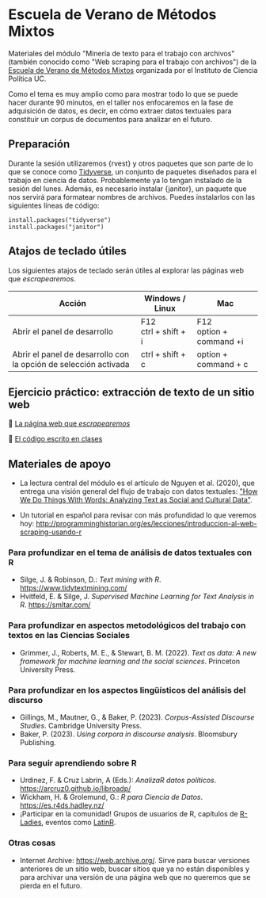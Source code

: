 # Escuela de Verano de Métodos Mixtos

Materiales del módulo "Minería de texto para el trabajo con archivos" (también conocido como "Web scraping para el trabajo con archivos") de la [Escuela de Verano de Métodos Mixtos](https://cienciapolitica.uc.cl/escuela-de-metodos-mixtos/emm-2024) organizada por el Instituto de Ciencia Política UC. 

Como el tema es muy amplio como para mostrar todo lo que se puede hacer durante 90 minutos, en el taller nos enfocaremos en la fase de adquisición de datos, es decir, en cómo extraer datos textuales para constituir un corpus de documentos para analizar en el futuro. 

## Preparación

Durante la sesión utilizaremos {rvest} y otros paquetes que son parte de lo que se conoce como [Tidyverse](https://www.tidyverse.org/), un conjunto de paquetes diseñados para el trabajo en ciencia de datos. Probablemente ya lo tengan instalado de la sesión del lunes. Además, es necesario instalar {janitor}, un paquete que nos servirá para formatear nombres de archivos. Puedes instalarlos con las siguientes líneas de código:

```
install.packages("tidyverse")
install.packages("janitor")
```

## Atajos de teclado útiles

Los siguientes atajos de teclado serán útiles al explorar las páginas web que _escrapearemos_.

| Acción | Windows / Linux | Mac |
|---|---|---|
| Abrir el panel de desarrollo | F12<br/>ctrl + shift + i | F12<br/>option + command +i |
| Abrir el panel de desarrollo con la opción de selección activada | ctrl + shift + c | option + command + c |

## Ejercicio práctico: extracción de texto de un sitio web

🔗 [La página web que _escrapearemos_](https://prensa.presidencia.cl/discurso.aspx?id=278977)

:page_facing_up: [El código escrito en clases](https://www.dropbox.com/scl/fi/sqlfjpu4tb83faknd1xng/01_extraccion-texto.R?rlkey=nn8pmw1dcrofpy52sk9wv2i44&dl=0)

## Materiales de apoyo

* La lectura central del módulo es el artículo de Nguyen et al. (2020), que entrega una visión general del flujo de trabajo con datos textuales: ["How We Do Things With Words: Analyzing Text as Social and Cultural Data"](https://www.frontiersin.org/articles/10.3389/frai.2020.00062/full).

* Un tutorial en español para revisar con más profundidad lo que veremos hoy: http://programminghistorian.org/es/lecciones/introduccion-al-web-scraping-usando-r

### Para profundizar en el tema de análisis de datos textuales con R

* Silge, J. & Robinson, D.: _Text mining with R_. <https://www.tidytextmining.com/>
* Hvitfeld, E. & Silge, J. _Supervised Machine Learning for Text Analysis in R_. <https://smltar.com/>

### Para profundizar en aspectos metodológicos del trabajo con textos en las Ciencias Sociales

* Grimmer, J., Roberts, M. E., & Stewart, B. M. (2022). _Text as data: A new framework for machine learning and the social sciences_. Princeton University Press.

### Para profundizar en los aspectos lingüísticos del análisis del discurso

* Gillings, M., Mautner, G., & Baker, P. (2023). _Corpus-Assisted Discourse Studies_. Cambridge University Press.
* Baker, P. (2023). _Using corpora in discourse analysis_. Bloomsbury Publishing.

### Para seguir aprendiendo sobre R

* Urdinez, F. & Cruz Labrín, A (Eds.): _AnalizaR datos políticos_. <https://arcruz0.github.io/libroadp/>
* Wickham, H. & Grolemund, G.: _R para Ciencia de Datos_. <https://es.r4ds.hadley.nz/>
* ¡Participar en la comunidad! Grupos de usuarios de R, capítulos de [R-Ladies](https://rladies.org/), eventos como [LatinR](https://latin-r.com/).

### Otras cosas

* Internet Archive: https://web.archive.org/. Sirve para buscar versiones anteriores de un sitio web, buscar sitios que ya no están disponibles y para archivar una versión de una página web que no queremos que se pierda en el futuro.
